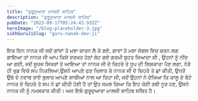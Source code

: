 ```yaml
---
title: "ਗੁਰੂਦੁਆਰਾ ਮਾਲਜੀ ਸਾਹਿਬ"
description: "ਗੁਰੂਦੁਆਰਾ ਮਾਲਜੀ ਸਾਹਿਬ"
pubDate: "2023-09-17T05:24:43.932Z"
heroImage: "/blog-placeholder-3.jpg"
sikhGuruJiSlug: "guru-nanak-dev-ji"
---
```


ਇਕ ਦਿਨ ਨਾਨਕ ਜੀ ਜਦੋਂ ਗਾਂਵਾਂ ਤੇ ਮਝਾ ਚਾਰਨ ਲੈ ਕੇ ਗਏ, ਗਾਵਾਂ ਤੇ ਮਝਾ ਜੰਗਲ ਵਿਚ ਚਰਨ ਲਗ ਗਾਇਆ ਤਾਂ ਨਾਨਕ ਜੀ ਆਪ ਕਿਸੇ ਦਰਖਤ ਹੇਠਾਂ ਲੇਟ ਗਏ ਗਰਮੀ ਬੁਹਤ ਜਿਆਦਾ ਸੀ , ਉਹਨਾਂ ਨੂੰ ਨੀਂਦ ਆ ਗਈ, ਜਦੋਂ ਸੂਰਜ ਸਿਖਰਾਂ ਤੇ ਆਇਆ ਤਾਂ ਨਾਨਕ ਜੀ ਦੇ ਚਿਹਰੇ ਤੇ ਧੂਪ ਦੀ ਲਿਸ਼ਕਾਰਾ ਪੈਣ ਲਗਾ, ਨੇੜੇ ਹੀ ਖੁਡ ਵਿਚੋ ਸਪ ਨਿਕਲਿਆ,ਉਸਨੇ ਆਪਣੇ ਫਣ ਖਿਲਾਰ ਕੇ ਨਾਨਕ ਜੀ ਦੇ ਚਿਹਰੇ ਤੇ ਛਾਂ ਕੀਤੀ, ਉਧਰੋਂ ਉੇਥੋ ਦੇ ਨਵਾਬ ਰਾਏ ਬੁਲਾਰ ਆਪਣੇ ਸਾਥੀਆਂ ਨਾਲ ਆ ਰਿਹਾ ਸੀ, ਜਦੋਂ ਉਹਨਾਂ ਨੇ ਦੇਖਿਆ ਕਿ ਕਾਲੂ ਦੇ ਬੇਟੇ ਨਾਨਕ ਦੇ ਚਿਹਰੇ ਤੇ ਸਪ ਨੇ ਛਾਂ ਕੀਤੀ ਹੋਈ ਹੈ ਤਾਂ ਉਹ ਸਮਝ ਗਿਆ ਕਿ ਇਹ ਕੋਈ ਰਬੀ ਨੂਰ ਹਣ, ਉਸਨੇ ਨਾਨਕ ਜੀ ਨੂੰ ਨਮਸਕਾਰ ਕੀਤੀ। ਅਜ ਇਥੇ ਗੁਰੂਦੁਆਰਾ ਮਾਲਜੀ ਸਾਹਿਬ ਸਥਿਤ ਹੈ।
